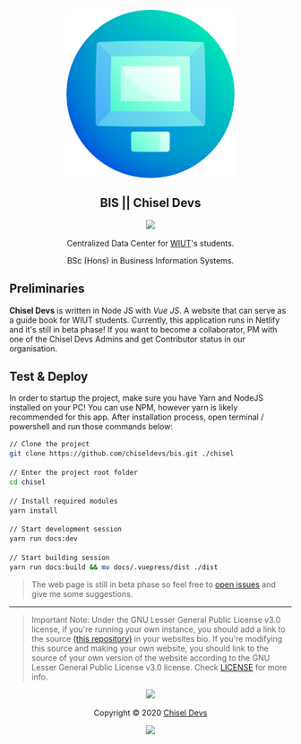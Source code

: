 <p align="center"><a href="https://chisel.uz" target="_blank"><img height="300" width="300" src="https://raw.githubusercontent.com/chiseldevs/bis/master/src/.vuepress/public/assets/logo.png"/></a></p>
<h2 align="center">BIS || Chisel Devs</h2>
<p align="center"><a href="https://app.netlify.com/sites/chisel/deploys"><img src="https://api.netlify.com/api/v1/badges/1180daa0-df1b-4259-b0cb-d56926833117/deploy-status"></a></p>
<p align="center"> Centralized Data Center for <a href="https://wiut.uz" target="_blank">WIUT</a>'s students.</p>
<p align="center">BSc (Hons) in Business Information Systems.</p>

## Preliminaries

**Chisel Devs** is written in Node JS with _Vue JS_. A website that can serve as a guide book for WIUT students.
Currently, this application runs in Netlify and it's still in beta phase! If you want to become a collaborator, PM with one
of the Chisel Devs Admins and get Contributor status in our organisation.

## Test & Deploy

In order to startup the project, make sure you have Yarn and NodeJS installed on your PC! You can use NPM, however
yarn is likely recommended for this app. After installation process, open terminal / powershell and run those commands
below:

```bash
// Clone the project
git clone https://github.com/chiseldevs/bis.git ./chisel

// Enter the project root folder
cd chisel

// Install required modules
yarn install

// Start development session
yarn run docs:dev

// Start building session
yarn run docs:build && mv docs/.vuepress/dist ./dist
```

> The web page is still in beta phase so feel free to [open issues](https://github.com/chiseldevs/bis/issues/new) and give me some suggestions.

---

> Important Note: Under the GNU Lesser General Public License v3.0 license, if you're running your own instance, you should add a link to the source [(this repository)](/) in your websites bio. If you're modifying this source and making your own website, you should link to the source of your own version of the website according to the GNU Lesser General Public License v3.0 license. Check [LICENSE](LICENSE) for more info.

<p align="center"><img src="https://raw.githubusercontent.com/arcticicestudio/nord-docs/develop/assets/images/nord/repository-footer-separator.svg?sanitize=true" /></p>

<p align="center">Copyright &copy; 2020 <a href="https://chisel.uz" target="_blank">Chisel Devs</a></p>

<p align="center"><a href="https://github.com/chiseldevs/westman/blob/master/LICENSE"><img src="https://img.shields.io/static/v1.svg?style=flat-square&label=License&message=GPL-3.0&logoColor=eceff4&logo=github&colorA=4c566a&colorB=88c0d0"/></a></p>
